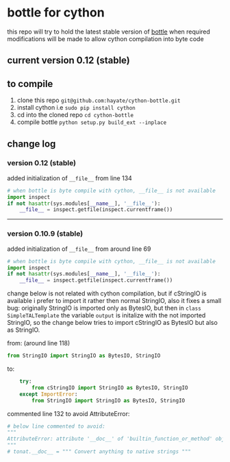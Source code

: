bottle for cython
=================

this repo will try to hold the latest stable version of [bottle](https://github.com/defnull/bottle)
when required modifications will be made to allow cython compilation into byte code

current version 0.12 (stable)
----------------------

to compile
----------
1.  clone this repo `git@github.com:hayate/cython-bottle.git`
2.  install cython i.e `sudo pip install cython`
3.  cd into the cloned repo `cd cython-bottle`
4.  compile bottle `python setup.py build_ext --inplace`

change log
----------
### version 0.12 (stable) ###
added initialization of `__file__` from line 134
```python
# when bottle is byte compile with cython, __file__ is not available
import inspect
if not hasattr(sys.modules[__name__], '__file__'):
    __file__ = inspect.getfile(inspect.currentframe())
```

----------
### version 0.10.9 (stable) ###
added initialization of `__file__` from around line 69
```python
# when bottle is byte compile with cython, __file__ is not available
import inspect
if not hasattr(sys.modules[__name__], '__file__'):
    __file__ = inspect.getfile(inspect.currentframe())
```


change below is not related with cython compilation, but if cStringIO is available
i prefer to import it rather then normal StringIO, also it fixes a small bug:
originally StringIO is imported only as BytesIO, but then in `class SimpleTALTemplate`
the variable `output` is initalize with the not imported StringIO, so the change below
tries to import cStringIO as BytesIO but also as StringIO.

from: (around line 118)
```python
from StringIO import StringIO as BytesIO, StringIO
```
to:
```python
    try:
        from cStringIO import StringIO as BytesIO, StringIO
    except ImportError:
        from StringIO import StringIO as BytesIO, StringIO
```


commented line 132 to avoid AttributeError:
```python
# below line commented to avoid:
"""
AttributeError: attribute '__doc__' of 'builtin_function_or_method' objects is not writable
"""
# tonat.__doc__ = """ Convert anything to native strings """
```